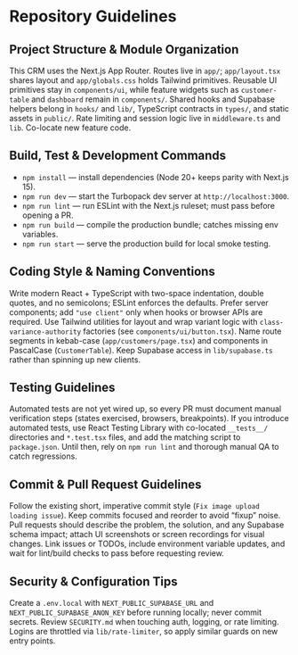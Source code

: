 # Repository Guidelines

## Project Structure & Module Organization
This CRM uses the Next.js App Router. Routes live in `app/`; `app/layout.tsx` shares layout and `app/globals.css` holds Tailwind primitives. Reusable UI primitives stay in `components/ui`, while feature widgets such as `customer-table` and `dashboard` remain in `components/`. Shared hooks and Supabase helpers belong in `hooks/` and `lib/`, TypeScript contracts in `types/`, and static assets in `public/`. Rate limiting and session logic live in `middleware.ts` and `lib`. Co-locate new feature code.

## Build, Test & Development Commands
- `npm install` — install dependencies (Node 20+ keeps parity with Next.js 15).
- `npm run dev` — start the Turbopack dev server at `http://localhost:3000`.
- `npm run lint` — run ESLint with the Next.js ruleset; must pass before opening a PR.
- `npm run build` — compile the production bundle; catches missing env variables.
- `npm run start` — serve the production build for local smoke testing.

## Coding Style & Naming Conventions
Write modern React + TypeScript with two-space indentation, double quotes, and no semicolons; ESLint enforces the defaults. Prefer server components; add `"use client"` only when hooks or browser APIs are required. Use Tailwind utilities for layout and wrap variant logic with `class-variance-authority` factories (see `components/ui/button.tsx`). Name route segments in kebab-case (`app/customers/page.tsx`) and components in PascalCase (`CustomerTable`). Keep Supabase access in `lib/supabase.ts` rather than spinning up new clients.

## Testing Guidelines
Automated tests are not yet wired up, so every PR must document manual verification steps (states exercised, browsers, breakpoints). If you introduce automated tests, use React Testing Library with co-located `__tests__/` directories and `*.test.tsx` files, and add the matching script to `package.json`. Until then, rely on `npm run lint` and thorough manual QA to catch regressions.

## Commit & Pull Request Guidelines
Follow the existing short, imperative commit style (`Fix image upload loading issue`). Keep commits focused and reorder to avoid “fixup” noise. Pull requests should describe the problem, the solution, and any Supabase schema impact; attach UI screenshots or screen recordings for visual changes. Link issues or TODOs, include environment variable updates, and wait for lint/build checks to pass before requesting review.

## Security & Configuration Tips
Create a `.env.local` with `NEXT_PUBLIC_SUPABASE_URL` and `NEXT_PUBLIC_SUPABASE_ANON_KEY` before running locally; never commit secrets. Review `SECURITY.md` when touching auth, logging, or rate limiting. Logins are throttled via `lib/rate-limiter`, so apply similar guards on new entry points.
